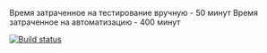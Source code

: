 Время затраченное на тестирование вручную - 50 минут
Время затраченное на автоматизацию - 400 минут 

[![Build status](https://ci.appveyor.com/api/projects/status/17rv7g0ymdorqcp8?svg=true)](https://ci.appveyor.com/project/tpecherkina/patters-2)
